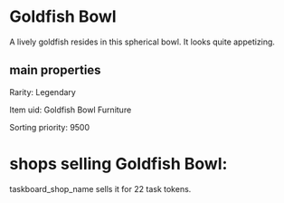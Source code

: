 # Goldfish Bowl

A lively goldfish resides in this spherical bowl. It looks quite appetizing.

## main properties

Rarity: Legendary

Item uid: Goldfish Bowl Furniture

Sorting priority: 9500

# shops selling Goldfish Bowl:

taskboard_shop_name sells it for 22 task tokens.